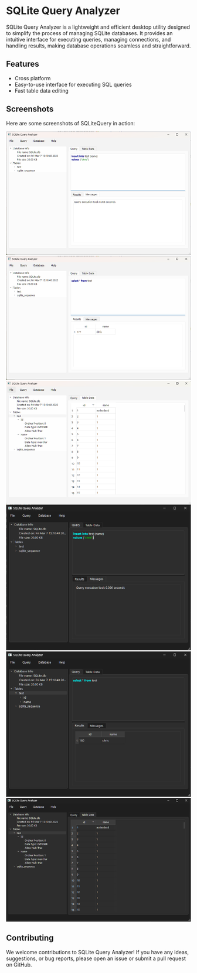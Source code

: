 # SQLite Query Analyzer

SQLite Query Analyzer is a lightweight and efficient desktop utility designed to simplify the process of managing SQLite databases. 
It provides an intuitive interface for executing queries, managing connections, and handling results, making database operations seamless and straightforward.

## Features

- Cross platform
- Easy-to-use interface for executing SQL queries
- Fast table data editing

## Screenshots

Here are some screenshots of SQLiteQuery in action:

![Insert query](images/query-insert.png)
![Select query](images/query-select.png)
![Table data editing](images/table-data.png)
![Dark Mode Insert query](images/dark-query-insert.png)
![Dark Mode Select query](images/dark-query-select.png)
![Dark Mode Table data editing](images/dark-table-data.png)

## Contributing

We welcome contributions to SQLite Query Analyzer! If you have any ideas, suggestions, or bug reports, please open an issue or submit a pull request on GitHub.
